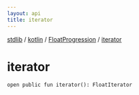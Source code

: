 ```yaml
---
layout: api
title: iterator
---
```

[stdlib](../../index.md) / [kotlin](../index.md) / [FloatProgression](index.md) / [iterator](iterator.md)

# iterator

```
open public fun iterator(): FloatIterator
```
